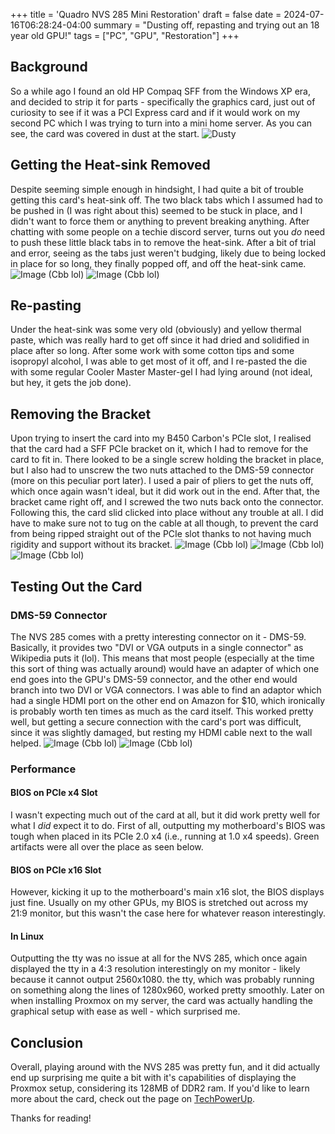+++
title = 'Quadro NVS 285 Mini Restoration'
draft = false
date = 2024-07-16T06:28:24-04:00
summary = "Dusting off, repasting and trying out an 18 year old GPU!"
tags = ["PC", "GPU", "Restoration"]
+++

## Background
So a while ago I found an old HP Compaq SFF from the Windows XP era, and decided to strip it for parts - specifically the graphics card, just out of curiosity to see if it was a PCI Express card and if it would work on my second PC which I was trying to turn into a mini home server. As you can see, the card was covered in dust at the start.
![Dusty](/img/nvs285/og.jpg)

## Getting the Heat-sink Removed
Despite seeming simple enough in hindsight, I had quite a bit of trouble getting this card's heat-sink off. The two black tabs which I assumed had to be pushed in (I was right about this) seemed to be stuck in place, and I didn't want to force them or anything to prevent breaking anything. After chatting with some people on a techie discord server, turns out you *do* need to push these little black tabs in to remove the heat-sink. After a bit of trial and error, seeing as the tabs just weren't budging, likely due to being locked in place for so long, they finally popped off, and off the heat-sink came.
![Image (Cbb lol)](/img/nvs285/nibs.jpg)
![Image (Cbb lol)](/img/nvs285/heatsinkoff.jpg)

## Re-pasting
Under the heat-sink was some very old (obviously) and yellow thermal paste, which was really hard to get off since it had dried and solidified in place after so long. After some work with some cotton tips and some isopropyl alcohol, I was able to get most of it off, and I re-pasted the die with some regular Cooler Master Master-gel I had lying around (not ideal, but hey, it gets the job done).

## Removing the Bracket
Upon trying to insert the card into my B450 Carbon's PCIe slot, I realised that the card had a SFF PCIe bracket on it, which I had to remove for the card to fit in. There looked to be a single screw holding the bracket in place, but I also had to unscrew the two nuts attached to the DMS-59 connector (more on this peculiar port later). I used a pair of pliers to get the nuts off, which once again wasn't ideal, but it did work out in the end. After that, the bracket came right off, and I screwed the two nuts back onto the connector. Following this, the card slid clicked into place without any trouble at all. I did have to make sure not to tug on the cable at all though, to prevent the card from being ripped straight out of the PCIe slot thanks to not having much rigidity and support without its bracket. 
![Image (Cbb lol)](/img/nvs285/doesntfit.jpg)
![Image (Cbb lol)](/img/nvs285/inpc.jpg)
![Image (Cbb lol)](/img/nvs285/inpcslot.jpg)

## Testing Out the Card
### DMS-59 Connector
The NVS 285 comes with a pretty interesting connector on it - DMS-59. Basically, it provides two "DVI or VGA outputs in a single connector" as Wikipedia puts it (lol). This means that most people (especially at the time this sort of thing was actually around) would have an adapter of which one end goes into the GPU's DMS-59 connector, and the other end would branch into two DVI or VGA connectors. I was able to find an adaptor which had a single HDMI port on the other end on Amazon for $10, which ironically is probably worth ten times as much as the card itself. This worked pretty well, but getting a secure connection with the card's port was difficult, since it was slightly damaged, but resting my HDMI cable next to the wall helped. 
![Image (Cbb lol)](/img/nvs285/upshot.jpg)
![Image (Cbb lol)](/img/nvs285/adapter.jpg)

### Performance
#### BIOS on PCIe x4 Slot
I wasn't expecting much out of the card at all, but it did work pretty well for what I *did* expect it to do. First of all, outputting my motherboard's BIOS was tough when placed in its PCIe 2.0 x4 (i.e., running at 1.0 x4 speeds). Green artifacts were all over the place as seen below.

#### BIOS on PCIe x16 Slot
However, kicking it up to the motherboard's main x16 slot, the BIOS displays just fine. Usually on my other GPUs, my BIOS is stretched out across my 21:9 monitor, but this wasn't the case here for whatever reason interestingly. 

#### In Linux
Outputting the tty was no issue at all for the NVS 285, which once again displayed the tty in a 4:3 resolution interestingly on my monitor - likely because it cannot output 2560x1080. the tty, which was probably running on something along the lines of 1280x960, worked pretty smoothly. Later on when installing Proxmox on my server, the card was actually handling the graphical setup with ease as well - which surprised me.

## Conclusion
Overall, playing around with the NVS 285 was pretty fun, and it did actually end up surprising me quite a bit with it's capabilities of displaying the Proxmox setup, considering its 128MB of DDR2 ram. If you'd like to learn more about the card, check out the page on [TechPowerUp](https://www.techpowerup.com/gpu-specs/quadro-nvs-285.c1454).

Thanks for reading!